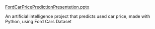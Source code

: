 [FordCarPricePredictionPresentetion.pptx](https://github.com/Rosenkreig/fordCarPricePrediction.py/files/15220523/FordCarPricePredictionPresentetion.pptx)

An artificial intelligence project that predicts used car price, made with Python, using Ford Cars Dataset
